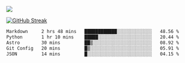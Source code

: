 ![](http://github-profile-summary-cards.vercel.app/api/cards/profile-details?username=sivori&theme=nightowl)

<a href="https://git.io/streak-stats"><img src="https://streak-stats.demolab.com?user=sivori&theme=nightowl&card_width=700&card_height=200" alt="GitHub Streak" /></a>

<!--START_SECTION:waka-->

```txt
Markdown     2 hrs 48 mins   ████████████░░░░░░░░░░░░░   48.56 %
Python       1 hr 10 mins    █████░░░░░░░░░░░░░░░░░░░░   20.44 %
Astro        30 mins         ██▒░░░░░░░░░░░░░░░░░░░░░░   08.92 %
Git Config   20 mins         █▒░░░░░░░░░░░░░░░░░░░░░░░   05.91 %
JSON         14 mins         █░░░░░░░░░░░░░░░░░░░░░░░░   04.15 %
```

<!--END_SECTION:waka-->
